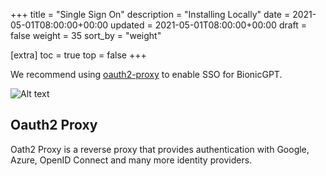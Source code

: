 +++
title = "Single Sign On"
description = "Installing Locally"
date = 2021-05-01T08:00:00+00:00
updated = 2021-05-01T08:00:00+00:00
draft = false
weight = 35
sort_by = "weight"

[extra]
toc = true
top = false
+++

We recommend using [oauth2-proxy](https://github.com/oauth2-proxy/oauth2-proxy) to enable SSO for BionicGPT.

![Alt text](../oauth2-proxy.png "Oauth2 Proxy")

## Oauth2 Proxy

Oath2 Proxy is a reverse proxy that provides authentication with Google, Azure, OpenID Connect and many more identity providers.